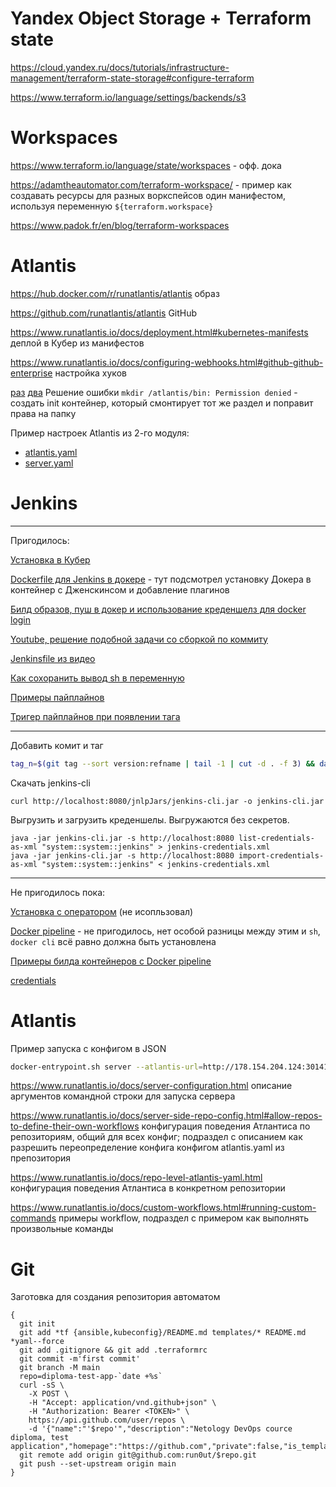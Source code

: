 # Yandex Object Storage + Terraform state

https://cloud.yandex.ru/docs/tutorials/infrastructure-management/terraform-state-storage#configure-terraform

https://www.terraform.io/language/settings/backends/s3

# Workspaces

https://www.terraform.io/language/state/workspaces - офф. дока

https://adamtheautomator.com/terraform-workspace/ - пример как создавать ресурсы для разных воркспейсов один манифестом, используя переменную `${terraform.workspace}`

https://www.padok.fr/en/blog/terraform-workspaces

# Atlantis

https://hub.docker.com/r/runatlantis/atlantis образ

https://github.com/runatlantis/atlantis GitHub

https://www.runatlantis.io/docs/deployment.html#kubernetes-manifests деплой в Кубер из манифестов

https://www.runatlantis.io/docs/configuring-webhooks.html#github-github-enterprise настройка хуков


[раз](https://stackoverflow.com/questions/43544370/kubernetes-how-to-set-volumemount-user-group-and-file-permissions)
[два](https://discuss.kubernetes.io/t/write-permissions-on-volume-mount-with-security-context-fsgroup-option/16524)
Решение ошибки `mkdir /atlantis/bin: Permission denied` - создать init контейнер, который смонтирует тот же раздел и поправит права на папку

Пример настроек Atlantis из 2-го модуля: 
- [atlantis.yaml](https://github.com/run0ut/devops-netology/blob/main/02-virt-homeworks/misc/74/atlantis.yaml)
- [server.yaml](https://github.com/run0ut/devops-netology/blob/main/02-virt-homeworks/misc/74/server/server.yaml)

# Jenkins

---

Пригодилось:

[Установка в Кубер](https://www.jenkins.io/doc/book/installing/kubernetes/#install-jenkins-with-yaml-files)

[Dockerfile для Jenkins в докере](https://github.com/jenkinsci/docker-workflow-plugin/blob/docker-workflow-1.12/demo/Dockerfile) - тут подсмотрел установку Докера в контейнер с Дженскинсом и добавление плагинов

[Билд образов, пуш в докер и использование креденшелз для docker login](https://www.liatrio.com/blog/building-with-docker-using-jenkins-pipelines)

[Youtube, решение подобной задачи со сборкой по коммиту](https://www.youtube.com/watch?v=0D_wKERZ2zo)

[Jenkinsfile из видео](https://github.com/ksemaev/project_template/tree/master/jenkinsfiles)

[Как сохоранить вывод sh в переменную](https://stackoverflow.com/questions/36547680/how-do-i-get-the-output-of-a-shell-command-executed-using-into-a-variable-from-j)

[Примеры пайплайнов](https://www.jenkins.io/doc/book/pipeline/syntax/#declarative-steps)

[Тригер пайплайнов при появлении тага](https://stackoverflow.com/questions/29742847/jenkins-trigger-build-if-new-tag-is-released)

----
Добавить комит и таг

```bash
tag_n=$(git tag --sort version:refname | tail -1 | cut -d . -f 3) && date +%s > dummy && git add . && tag_n=$((tag_n+1)) && git commit -m "tag $tag_n" && git tag v0.0.$tag_n && git push --tags origin main
```
Скачать jenkins-cli
```
curl http://localhost:8080/jnlpJars/jenkins-cli.jar -o jenkins-cli.jar
```
Выгрузить и загрузить креденшелы. Выгружаются без секретов.
```
java -jar jenkins-cli.jar -s http://localhost:8080 list-credentials-as-xml "system::system::jenkins" > jenkins-credentials.xml
java -jar jenkins-cli.jar -s http://localhost:8080 import-credentials-as-xml "system::system::jenkins" < jenkins-credentials.xml
```
---

Не пригодилось пока:

[Установка с оператором](https://jenkinsci.github.io/kubernetes-operator/docs/getting-started/latest/installing-the-operator/) (не исопльзовал)

[Docker pipeline](https://docs.cloudbees.com/docs/admin-resources/latest/plugins/docker-workflow) - не пригодилось, нет особой разницы между этим и `sh`, `docker cli` всё равно должна быть установлена

[Примеры билда контейнеров с Docker pipeline](https://www.jenkins.io/doc/book/pipeline/docker/#building-containers)

[credentials](https://citizix.com/using-jenkins-cli-to-manage-jenkins-jobs-and-credentials/)

# Atlantis

Пример запуска с конфигом в JSON
```bash
docker-entrypoint.sh server --atlantis-url=http://178.154.204.124:30141/ --var-file-allowlist=/home/atlantis --tf-download-url=https://terraform-mirror.yandexcloud.net/ --repo-config-json='{"repos":[{"id":"/.*/","allowed_overrides":["workflow"],"allow_custom_workflows":true}]}' --log-level=info 
```
https://www.runatlantis.io/docs/server-configuration.html описание аргументов командной строки для запуска сервера

https://www.runatlantis.io/docs/server-side-repo-config.html#allow-repos-to-define-their-own-workflows конфигурация поведения Атлантиса по репозиториям, общий для всех конфиг; подраздел с описанием как разрешить переопределение конфига конфигом atlantis.yaml из препозитория

https://www.runatlantis.io/docs/repo-level-atlantis-yaml.html конфигурация поведения Атлантиса в конкретном репозитории

https://www.runatlantis.io/docs/custom-workflows.html#running-custom-commands примеры workflow, подраздел с примером как выполнять произвольные команды

# Git

Заготовка для создания репозитория автоматом
```
{
  git init 
  git add *tf {ansible,kubeconfig}/README.md templates/* README.md *yaml--force 
  git add .gitignore && git add .terraformrc
  git commit -m'first commit'
  git branch -M main 
  repo=diploma-test-app-`date +%s`
  curl -sS \
    -X POST \
    -H "Accept: application/vnd.github+json" \
    -H "Authorization: Bearer <TOKEN>" \
    https://api.github.com/user/repos \
    -d '{"name":"'$repo'","description":"Netology DevOps cource diploma, test application","homepage":"https://github.com","private":false,"is_template":false}'
  git remote add origin git@github.com:run0ut/$repo.git 
  git push --set-upstream origin main
}
```